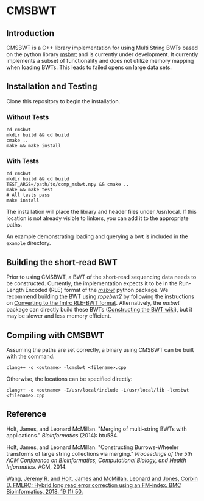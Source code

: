 # CMSBWT
## Introduction
CMSBWT is a C++ library implementation for using Multi String BWTs based on the python library
[msbwt](https://github.com/holtjma/msbwt)
and is currently under development.
It currently implements a subset of functionality and does not utilize memory mapping when loading BWTs.
This leads to failed opens on large data sets.

## Installation and Testing

Clone this repository to begin the installation. 

### Without Tests

    cd cmsbwt
    mkdir build && cd build
    cmake ..
    make && make install
    
### With Tests

    cd cmsbwt
    mkdir build && cd build
    TEST_ARGS=/path/to/comp_msbwt.npy && cmake ..
    make && make test
    # All tests pass
    make install
    
The installation will place the library and header files under /usr/local.
If this location is not already visible to linkers, you can add it to the appropriate paths.

An example demonstrating loading and querying a bwt is included in the ```example``` directory.


## Building the short-read BWT
Prior to using CMSBWT, a BWT of the short-read sequencing data needs to be constructed.
Currently, the implementation expects it to be in the Run-Length Encoded (RLE) format of the [*msbwt*](https://github.com/holtjma/msbwt) python package.
We recommend building the BWT using [*ropebwt2*](https://github.com/lh3/ropebwt2) by following the instructions on [Converting to the fmlrc RLE-BWT format](https://github.com/holtjma/fmlrc/wiki/Converting-to-the-fmlrc-RLE-BWT-format).
Alternatively, the *msbwt* package can directly build these BWTs ([Constructing the BWT wiki](https://github.com/holtjma/msbwt/wiki/Constructing-the-MSBWT)), but it may be slower and less memory efficient.

## Compiling with CMSBWT

Assuming the paths are set correctly, a binary using CMSBWT can be built with the command:

    clang++ -o <outname> -lcmsbwt <filename>.cpp
    
Otherwise, the locations can be specified directly:

    clang++ -o <outname> -I/usr/local/include -L/usr/local/lib -lcmsbwt <filename>.cpp
    

## Reference
Holt, James, and Leonard McMillan. "Merging of multi-string BWTs with applications." *Bioinformatics* (2014): btu584.

Holt, James, and Leonard McMillan. "Constructing Burrows-Wheeler transforms of large string collections via merging." *Proceedings of the 5th ACM Conference on Bioinformatics, Computational Biology, and Health Informatics.* ACM, 2014.

[Wang, Jeremy R. and Holt, James and McMillan, Leonard and Jones, Corbin D. FMLRC: Hybrid long read error correction using an FM-index. BMC Bioinformatics, 2018. 19 (1) 50.](https://bmcbioinformatics.biomedcentral.com/articles/10.1186/s12859-018-2051-3)
